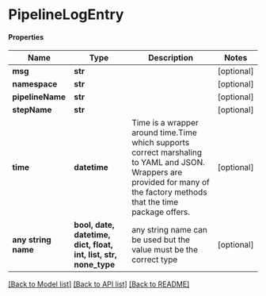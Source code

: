 # PipelineLogEntry

#### Properties
Name | Type | Description | Notes
------------ | ------------- | ------------- | -------------
**msg** | **str** |  | [optional] 
**namespace** | **str** |  | [optional] 
**pipelineName** | **str** |  | [optional] 
**stepName** | **str** |  | [optional] 
**time** | **datetime** | Time is a wrapper around time.Time which supports correct marshaling to YAML and JSON.  Wrappers are provided for many of the factory methods that the time package offers. | [optional] 
**any string name** | **bool, date, datetime, dict, float, int, list, str, none_type** | any string name can be used but the value must be the correct type | [optional]

[[Back to Model list]](../README.md#documentation-for-models) [[Back to API list]](../README.md#documentation-for-api-endpoints) [[Back to README]](../README.md)

